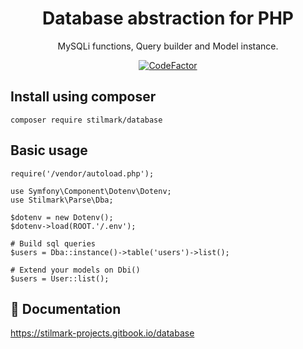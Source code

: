 <div align="center">

# Database abstraction for PHP
MySQLi functions, Query builder and Model instance.
    
[![CodeFactor](https://www.codefactor.io/repository/github/stilmark/database/badge)](https://www.codefactor.io/repository/github/stilmark/database)
    
</div>

## Install using composer ##

    composer require stilmark/database

## Basic usage ##

    require('/vendor/autoload.php');

    use Symfony\Component\Dotenv\Dotenv;
    use Stilmark\Parse\Dba;

    $dotenv = new Dotenv();
    $dotenv->load(ROOT.'/.env');

    # Build sql queries
    $users = Dba::instance()->table('users')->list();

    # Extend your models on Dbi()
    $users = User::list();

## :blue_book: Documentation ##

https://stilmark-projects.gitbook.io/database

